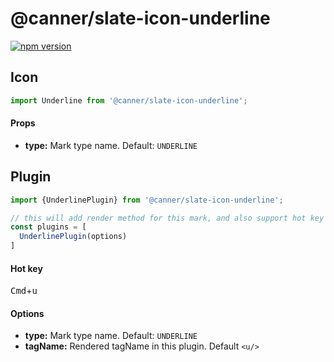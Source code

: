 # @canner/slate-icon-underline

[![npm version](https://badge.fury.io/js/%40canner%2Fslate-icon-underline.svg)](https://badge.fury.io/js/%40canner%2Fslate-icon-underline)

## Icon

```js
import Underline from '@canner/slate-icon-underline';
```

#### Props

- **type:** Mark type name. Default: `UNDERLINE`

## Plugin

```js
import {UnderlinePlugin} from '@canner/slate-icon-underline';

// this will add render method for this mark, and also support hot key for bold.
const plugins = [
  UnderlinePlugin(options)
]
```

#### Hot key

<kbd>Cmd</kbd>+<kbd>u</kbd>

#### Options

- **type:** Mark type name. Default: `UNDERLINE`
- **tagName:** Rendered tagName in this plugin. Default `<u/>`
